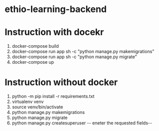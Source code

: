 # ethio-learning-backend
# Instruction with docekr
1. docker-compose build
2. docker-compose run app sh -c "python manage.py makemigrations"
3. docker-compose run app sh -c "python manage.py migrate"
4. docker-compose up

# Instruction without docker
1. python -m pip  install -r requirements.txt
2. virtualenv venv
3. source venv/bin/activate
4. python manage.py makemigrations
5. python manage.py migrate
6. python manage.py createsuperuser -- eneter the requested fields--
